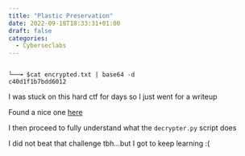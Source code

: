```yaml
---
title: "Plastic Preservation"
date: 2022-09-18T18:33:31+01:00
draft: false
categories:
  - Cyberseclabs
---
```


```

└──╼ $cat encrypted.txt | base64 -d
c40d1f1b7bdd6012

```

I was stuck on this hard ctf for days so I just went for a writeup

Found a nice one [here](https://plasticuproject.com/posts/plastic-preservation-write-up/)

I then proceed to fully understand what the `decrypter.py` script does

I did not beat that challenge tbh...but I got to keep learning :(

